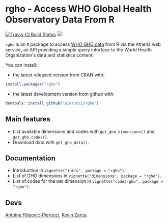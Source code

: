 # rgho - Access WHO Global Health Observatory Data From R

[![Travis-CI Build Status](https://travis-ci.org/pierucci/rgho.svg?branch=master)](https://travis-ci.org/pierucci/rgho) [![](http://www.r-pkg.org/badges/version/rgho)](http://www.r-pkg.org/pkg/rgho)

`rgho` is an `R` package to access [WHO GHO data](http://www.who.int/gho/database/en/) from R via the Athena web service, an API providing a simple query interface to the World Health Organization's data and statistics content.

You can install:

  * the latest released version from CRAN with:

```r
install.packages("rgho")
```

  * the latest development version from github with:

```r
devtools::install_github("pierucci/rgho")
```

## Main features

  * List available dimensions and codes with `get_gho_dimensions()` and `get_gho_codes()`.
  * Download data with `get_gho_data()`.
  
## Documentation

  * Introduction in `vignette("intro", package = "rgho")`.
  * List of GHO dimensions in `vignette("dimensions", package = "rgho")`.
  * List of codes for the `GHO` dimension in `vignette("codes-gho", package = "rgho")`.

## Devs

[Antoine Filipović-Pierucci](https://pierucci.github.io/), [Kevin Zarca](http://www.urc-eco.fr/Kevin-ZARCA,402).
